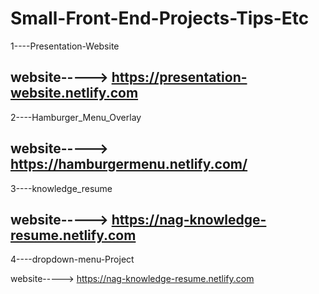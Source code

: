 # Small-Front-End-Projects-Tips-Etc
 	
  1----Presentation-Website
  
  website-----> https://presentation-website.netlify.com
  ----------------------------------------------------------------------------------
  2----Hamburger_Menu_Overlay
  
  website-----> https://hamburgermenu.netlify.com/
  ----------------------------------------------------------------------------------
  3----knowledge_resume
  
  website-----> https://nag-knowledge-resume.netlify.com
  ----------------------------------------------------------------------------------
  4----dropdown-menu-Project    
  
  website-----> https://nag-knowledge-resume.netlify.com

  
